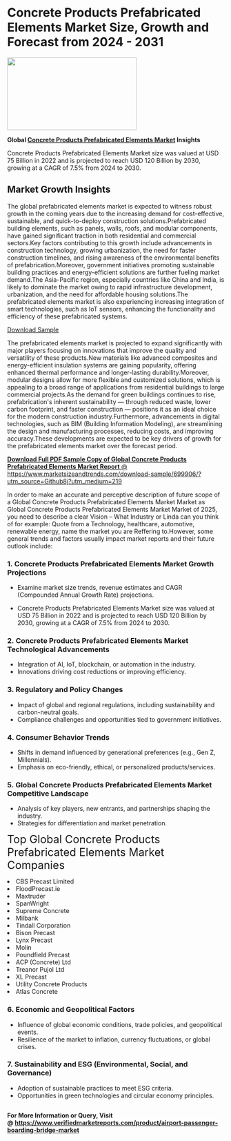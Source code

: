 <H1>Concrete Products Prefabricated Elements Market Size, Growth and Forecast from 2024 - 2031</H1><img class="aligncenter size-medium wp-image-584254" src="https://thirdeyenews.in/wp-content/uploads/2024/09/Global-Market-Research-300x168.jpeg" alt="" width="300" height="168" /><p><strong>Global&nbsp;<a href="https://www.marketsizeandtrends.com/download-sample/699906/?utm_source=Github8j?utm_medium=219">Concrete Products Prefabricated Elements Market</a> Insights</strong></p><p>Concrete Products Prefabricated Elements Market size was valued at USD 75 Billion in 2022 and is projected to reach USD 120 Billion by 2030, growing at a CAGR of 7.5% from 2024 to 2030.</p><p><h2>Market Growth Insights</h2> <p>The global prefabricated elements market is expected to witness robust growth in the coming years due to the increasing demand for cost-effective, sustainable, and quick-to-deploy construction solutions.Prefabricated building elements, such as panels, walls, roofs, and modular components, have gained significant traction in both residential and commercial sectors.Key factors contributing to this growth include advancements in construction technology, growing urbanization, the need for faster construction timelines, and rising awareness of the environmental benefits of prefabrication.Moreover, government initiatives promoting sustainable building practices and energy-efficient solutions are further fueling market demand.The Asia-Pacific region, especially countries like China and India, is likely to dominate the market owing to rapid infrastructure development, urbanization, and the need for affordable housing solutions.The prefabricated elements market is also experiencing increasing integration of smart technologies, such as IoT sensors, enhancing the functionality and efficiency of these prefabricated systems.</p> <p><a href="#">Download Sample</a></p> <p>The prefabricated elements market is projected to expand significantly with major players focusing on innovations that improve the quality and versatility of these products.New materials like advanced composites and energy-efficient insulation systems are gaining popularity, offering enhanced thermal performance and longer-lasting durability.Moreover, modular designs allow for more flexible and customized solutions, which is appealing to a broad range of applications from residential buildings to large commercial projects.As the demand for green buildings continues to rise, prefabrication's inherent sustainability — through reduced waste, lower carbon footprint, and faster construction — positions it as an ideal choice for the modern construction industry.Furthermore, advancements in digital technologies, such as BIM (Building Information Modeling), are streamlining the design and manufacturing processes, reducing costs, and improving accuracy.These developments are expected to be key drivers of growth for the prefabricated elements market over the forecast period.</p> <p><a href="#"></p><p><span class=""><strong>Download Full PDF Sample Copy of Global Concrete Products Prefabricated Elements Market Report</strong> @ <a href="https://www.marketsizeandtrends.com/download-sample/699906/?utm_source=Github8j?utm_medium=219" target="_blank">https://www.marketsizeandtrends.com/download-sample/699906/?utm_source=Github8j?utm_medium=219</a></span></p><p>In order to make an accurate and perceptive description of future scope of a Global&nbsp;Concrete Products Prefabricated Elements Market Market as Global&nbsp;Concrete Products Prefabricated Elements Market Market of 2025, you need to describe a clear Vision &ndash; What Industry or Linda can you think of for example: Quote from a Technology, healthcare, automotive, renewable energy, name the market you are Reffering to.However, some general trends and factors usually impact market reports and their future outlook include:</p><h3>1.&nbsp;<strong>Concrete Products Prefabricated Elements Market Growth Projections</strong></h3><ul><li>Examine market size trends, revenue estimates and CAGR (Compounded Annual Growth Rate) projections.</li><li><p>Concrete Products Prefabricated Elements Market size was valued at USD 75 Billion in 2022 and is projected to reach USD 120 Billion by 2030, growing at a CAGR of 7.5% from 2024 to 2030.</p></li></ul><h3>2.&nbsp;<strong>Concrete Products Prefabricated Elements Market Technological Advancements</strong></h3><ul><li>Integration of AI, IoT, blockchain, or automation in the industry.</li><li>Innovations driving cost reductions or improving efficiency.</li></ul><h3>3.&nbsp;<strong>Regulatory and Policy Changes</strong></h3><ul><li>Impact of global and regional regulations, including sustainability and carbon-neutral goals.</li><li>Compliance challenges and opportunities tied to government initiatives.</li></ul><h3>4.&nbsp;<strong>Consumer Behavior Trends</strong></h3><ul><li>Shifts in demand influenced by generational preferences (e.g., Gen Z, Millennials).</li><li>Emphasis on eco-friendly, ethical, or personalized products/services.</li></ul><h3>5.&nbsp;<strong>Global Concrete Products Prefabricated Elements Market Competitive Landscape</strong></h3><ul><li>Analysis of key players, new entrants, and partnerships shaping the industry.</li><li>Strategies for differentiation and market penetration.</li></ul><p data-pm-slice="1 1 []"><span style="color: inherit; font-family: inherit; font-size: 25px;">Top Global Concrete Products Prefabricated Elements Market Companies</span></p><div class="" data-test-id=""><p><li>CBS Precast Limited</li><li> FloodPrecast.ie</li><li> Maxtruder</li><li> SpanWright</li><li> Supreme Concrete</li><li> Milbank</li><li> Tindall Corporation</li><li> Bison Precast</li><li> Lynx Precast</li><li> Molin</li><li> Poundfield Precast</li><li> ACP (Concrete) Ltd</li><li> Treanor Pujol Ltd</li><li> XL Precast</li><li> Utility Concrete Products</li><li> Atlas Concrete</li></p></div><h3>6.&nbsp;<strong>Economic and Geopolitical Factors</strong></h3><ul><li>Influence of global economic conditions, trade policies, and geopolitical events.</li><li>Resilience of the market to inflation, currency fluctuations, or global crises.</li></ul><h3>7.&nbsp;<strong>Sustainability and ESG (Environmental, Social, and Governance)</strong></h3><ul><li>Adoption of sustainable practices to meet ESG criteria.</li><li>Opportunities in green technologies and circular economy principles.</li></ul><h2><strong style="font-size: 14px;">For More Information or Query, Visit @&nbsp;</strong><a style="background-color: #ffffff; font-size: 14px;" href="https://www.marketsizeandtrends.com/report/concrete-products-prefabricated-elements-market/" target="_blank">https://www.verifiedmarketreports.com/product/airport-passenger-boarding-bridge-market</a></h2>